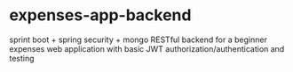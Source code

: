# expenses-app-backend
sprint boot + spring security + mongo RESTful backend for a beginner expenses web application with basic JWT authorization/authentication and testing

